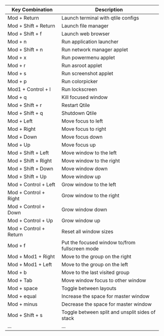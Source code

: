 | Key Combination        | Description                                     |
| ---------------------- | ----------------------------------------------- |
| Mod + Return           | Launch terminal with qtile configs              |
| Mod + Shift + Return   | Launch file manager                             |
| Mod + Shift + f        | Launch web browser                              |
| Mod + n                | Run application launcher                        |
| Mod + Shift + n        | Run network manager applet                      |
| Mod + x                | Run powermenu applet                            |
| Mod + r                | Run asroot applet                               |
| Mod + s                | Run screenshot applet                           |
| Mod + p                | Run colorpicker                                 |
| Mod1 + Control + l     | Run lockscreen                                  |
| Mod + q                | Kill focused window                             |
| Mod + Shift + r        | Restart Qtile                                   |
| Mod + Shift + q        | Shutdown Qtile                                  |
| Mod + Left             | Move focus to left                              |
| Mod + Right            | Move focus to right                             |
| Mod + Down             | Move focus down                                 |
| Mod + Up               | Move focus up                                   |
| Mod + Shift + Left     | Move window to the left                         |
| Mod + Shift + Right    | Move window to the right                        |
| Mod + Shift + Down     | Move window down                                |
| Mod + Shift + Up       | Move window up                                  |
| Mod + Control + Left   | Grow window to the left                         |
| Mod + Control + Right  | Grow window to the right                        |
| Mod + Control + Down   | Grow window down                                |
| Mod + Control + Up     | Grow window up                                  |
| Mod + Control + Return | Reset all window sizes                          |
| Mod + f                | Put the focused window to/from fullscreen mode  |
| Mod + Mod1 + Right     | Move to the group on the right                  |
| Mod + Mod1 + Left      | Move to the group on the left                   |
| Mod + b                | Move to the last visited group                  |
| Mod + Tab              | Move window focus to other window               |
| Mod + space            | Toggle between layouts                          |
| Mod + equal            | Increase the space for master window            |
| Mod + minus            | Decrease the space for master window            |
| Mod + Shift + s        | Toggle between split and unsplit sides of stack |
| ...                    | ...                                             |
